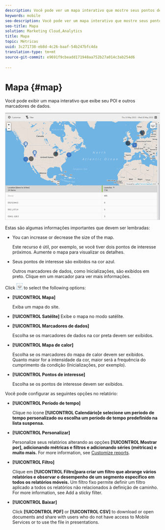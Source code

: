 ```yaml
---
description: Você pode ver um mapa interativo que mostre seus pontos de interesse e outros marcadores de dados.
keywords: mobile
seo-description: Você pode ver um mapa interativo que mostre seus pontos de interesse e outros marcadores de dados.
seo-title: Mapa
solution: Marketing Cloud,Analytics
title: Mapa
topic: Métricas
uuid: 3c271738-eb8d-4c26-baaf-54b247bfc4da
translation-type: tm+mt
source-git-commit: e9691f9cbeadd171948aa752b27a014c3ab254d6

---
```



# Mapa {#map}

Você pode exibir um mapa interativo que exibe seu POI e outros marcadores de dados.

![](assets/map.png)

Estas são algumas informações importantes que devem ser lembradas:

* You can increase or decrease the size of the map.

   Este recurso é útil, por exemplo, se você tiver dois pontos de interesse próximos. Aumente o mapa para visualizar os detalhes.
* Seus pontos de interesse são exibidos na cor azul.

   Outros marcadores de dados, como Inicializações, são exibidos em preto. Clique em um marcador para ver mais informações.

Click ![layers](assets/map_layers.png) to select the following options:

* **[!UICONTROL Mapa]**

   Exiba um mapa do site.

* **[!UICONTROL Satélite]** Exibe o mapa no modo satélite.

* **[!UICONTROL Marcadores de dados]**

   Escolha se os marcadores de dados na cor preta devem ser exibidos.

* **[!UICONTROL Mapa de calor]**

   Escolha se os marcadores do mapa de calor devem ser exibidos. Quanto maior for a intensidade da cor, maior será a frequência do cumprimento da condição (Inicializações, por exemplo).

* **[!UICONTROL Pontos de interesse]**

   Escolha se os pontos de interesse devem ser exibidos.

Você pode configurar as seguintes opções no relatório:

* **[!UICONTROL Período de tempo]**

   Clique no ícone **[!UICONTROL Calendário]e selecione um período de tempo personalizado ou escolha um período de tempo predefinido na lista suspensa.**

* **[!UICONTROL Personalizar]**

   Personalize seus relatórios alterando as opções **[!UICONTROL Mostrar por], adicionando métricas e filtros e adicionando séries (métricas) e muito mais.** For more information, see [Customize reports](/help/using/usage/reports-customize/t-reports-customize.md).

* **[!UICONTROL Filtro]**

   Clique em **[!UICONTROL Filtro]para criar um filtro que abrange vários relatórios e observar o desempenho de um segmento específico em todos os relatórios móveis.** Um filtro fixo permite definir um filtro aplicado a todos os relatórios não relacionados à definição de caminho. For more information, see Add a sticky filter.[](/help/using/usage/reports-customize/t-sticky-filter.md)

* **[!UICONTROL Baixar]**

   Click **[!UICONTROL PDF]** or **[!UICONTROL CSV]** to download or open documents and share with users who do not have access to Mobile Services or to use the file in presentations.